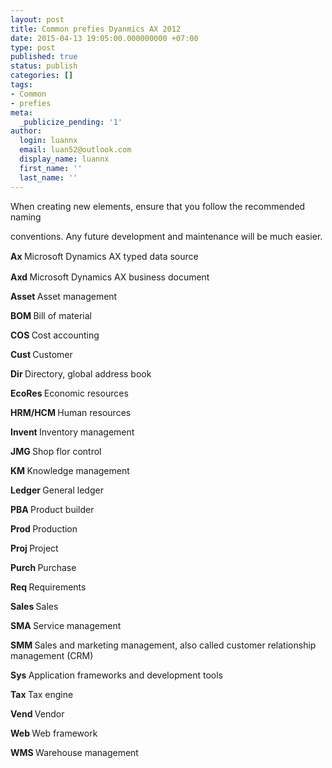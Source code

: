 ```yaml
---
layout: post
title: Common prefies Dyanmics AX 2012
date: 2015-04-13 19:05:00.000000000 +07:00
type: post
published: true
status: publish
categories: []
tags:
- Common
- prefies
meta:
  _publicize_pending: '1'
author:
  login: luannx
  email: luan52@outlook.com
  display_name: luannx
  first_name: ''
  last_name: ''
---
```

<p>When creating new elements, ensure that you follow the recommended naming</p></p>
<p>conventions. Any future development and maintenance will be much easier.</p>
<p></p>
<p><span style="line-height:1.42857143;"><span style="font-weight:bold;">Ax </span>Microsoft Dynamics AX typed data source</span></p>
<p><span style="font-weight:bold;">Axd </span>Microsoft Dynamics AX business document</p>
<p><span style="font-weight:bold;">Asset </span>Asset management</p>
<p><span style="font-weight:bold;">BOM </span>Bill of material</p>
<p><span style="font-weight:bold;">COS </span>Cost accounting</p>
<p><span style="font-weight:bold;">Cust </span>Customer</p>
<p><span style="font-weight:bold;">Dir </span>Directory, global address book</p>
<p><span style="font-weight:bold;">EcoRes </span>Economic resources</p>
<p><span style="font-weight:bold;">HRM/HCM </span>Human resources</p>
<p><span style="font-weight:bold;">Invent </span>Inventory management</p>
<p><span style="font-weight:bold;">JMG </span>Shop flor control</p>
<p><span style="font-weight:bold;">KM </span>Knowledge management</p>
<p><span style="font-weight:bold;">Ledger </span>General ledger</p>
<p><span style="font-weight:bold;">PBA </span>Product builder</p>
<p><span style="font-weight:bold;">Prod </span>Production</p>
<p><span style="font-weight:bold;">Proj </span>Project</p>
<p><span style="font-weight:bold;">Purch </span>Purchase</p>
<p><span style="font-weight:bold;">Req </span>Requirements</p>
<p><span style="font-weight:bold;">Sales </span>Sales</p>
<p><span style="font-weight:bold;">SMA </span>Service management</p>
<p><span style="font-weight:bold;">SMM </span>Sales and marketing management, also called customer relationship management (CRM)</p>
<p><span style="font-weight:bold;">Sys </span>Application frameworks and development tools</p>
<p><span style="font-weight:bold;">Tax </span>Tax engine</p>
<p><span style="font-weight:bold;">Vend </span>Vendor</p>
<p><span style="font-weight:bold;">Web </span>Web framework</p>
<p><span style="font-weight:bold;">WMS </span>Warehouse management</p>
<div></div>
